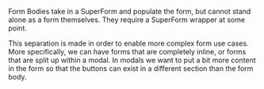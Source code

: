 Form Bodies take in a SuperForm and populate the form, but cannot stand alone as a form themselves.
They require a SuperForm wrapper at some point.

This separation is made in order to enable more complex form use cases.
More specifically, we can have forms that are completely inline, or forms that
are split up within a modal. In modals we want to put a bit more content in the form
so that the buttons can exist in a different section than the form body.
